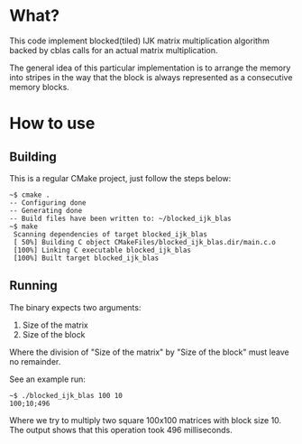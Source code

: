 # What?

This code implement blocked(tiled) IJK matrix multiplication algorithm backed by cblas calls for an actual matrix multiplication.

The general idea of this particular implementation is to arrange the memory into stripes in the way that the block is always represented as a consecutive memory blocks.

# How to use

## Building 

This is a regular CMake project, just follow the steps below:

```
~$ cmake .
-- Configuring done
-- Generating done
-- Build files have been written to: ~/blocked_ijk_blas
~$ make
 Scanning dependencies of target blocked_ijk_blas
 [ 50%] Building C object CMakeFiles/blocked_ijk_blas.dir/main.c.o
 [100%] Linking C executable blocked_ijk_blas
 [100%] Built target blocked_ijk_blas
```

## Running

The binary expects two arguments:
1. Size of the matrix
1. Size of the block

Where the division of "Size of the matrix" by "Size of the block" must leave no remainder.

See an example run:

```
~$ ./blocked_ijk_blas 100 10
100;10;496
```

Where we try to multiply two square 100x100 matrices with block size 10.
The output shows that this operation took 496 milliseconds.